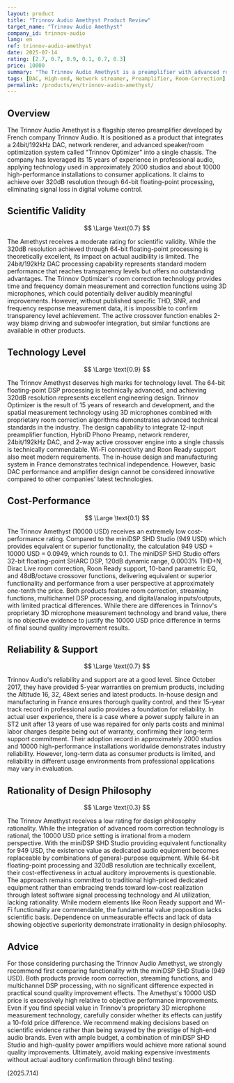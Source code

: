 ```yaml
---
layout: product
title: "Trinnov Audio Amethyst Product Review"
target_name: "Trinnov Audio Amethyst"
company_id: trinnov-audio
lang: en
ref: trinnov-audio-amethyst
date: 2025-07-14
rating: [2.7, 0.7, 0.9, 0.1, 0.7, 0.3]
price: 10000
summary: "The Trinnov Audio Amethyst is a preamplifier with advanced room correction technology, but its 10000 USD price lacks scientific justification when compared to the miniDSP SHD offering equivalent functionality for 949 USD"
tags: [DAC, High-end, Network streamer, Preamplifier, Room-Correction]
permalink: /products/en/trinnov-audio-amethyst/
---
```

## Overview

The Trinnov Audio Amethyst is a flagship stereo preamplifier developed by French company Trinnov Audio. It is positioned as a product that integrates a 24bit/192kHz DAC, network renderer, and advanced speaker/room optimization system called "Trinnov Optimizer" into a single chassis. The company has leveraged its 15 years of experience in professional audio, applying technology used in approximately 2000 studios and about 10000 high-performance installations to consumer applications. It claims to achieve over 320dB resolution through 64-bit floating-point processing, eliminating signal loss in digital volume control.

## Scientific Validity

$$ \Large \text{0.7} $$

The Amethyst receives a moderate rating for scientific validity. While the 320dB resolution achieved through 64-bit floating-point processing is theoretically excellent, its impact on actual audibility is limited. The 24bit/192kHz DAC processing capability represents standard modern performance that reaches transparency levels but offers no outstanding advantages. The Trinnov Optimizer's room correction technology provides time and frequency domain measurement and correction functions using 3D microphones, which could potentially deliver audibly meaningful improvements. However, without published specific THD, SNR, and frequency response measurement data, it is impossible to confirm transparency level achievement. The active crossover function enables 2-way biamp driving and subwoofer integration, but similar functions are available in other products.

## Technology Level

$$ \Large \text{0.9} $$

The Trinnov Amethyst deserves high marks for technology level. The 64-bit floating-point DSP processing is technically advanced, and achieving 320dB resolution represents excellent engineering design. Trinnov Optimizer is the result of 15 years of research and development, and the spatial measurement technology using 3D microphones combined with proprietary room correction algorithms demonstrates advanced technical standards in the industry. The design capability to integrate 12-input preamplifier function, HybriD Phono Preamp, network renderer, 24bit/192kHz DAC, and 2-way active crossover engine into a single chassis is technically commendable. Wi-Fi connectivity and Roon Ready support also meet modern requirements. The in-house design and manufacturing system in France demonstrates technical independence. However, basic DAC performance and amplifier design cannot be considered innovative compared to other companies' latest technologies.

## Cost-Performance

$$ \Large \text{0.1} $$

The Trinnov Amethyst (10000 USD) receives an extremely low cost-performance rating. Compared to the miniDSP SHD Studio (949 USD) which provides equivalent or superior functionality, the calculation 949 USD ÷ 10000 USD = 0.0949, which rounds to 0.1. The miniDSP SHD Studio offers 32-bit floating-point SHARC DSP, 120dB dynamic range, 0.0003% THD+N, Dirac Live room correction, Roon Ready support, 10-band parametric EQ, and 48dB/octave crossover functions, delivering equivalent or superior functionality and performance from a user perspective at approximately one-tenth the price. Both products feature room correction, streaming functions, multichannel DSP processing, and digital/analog inputs/outputs, with limited practical differences. While there are differences in Trinnov's proprietary 3D microphone measurement technology and brand value, there is no objective evidence to justify the 10000 USD price difference in terms of final sound quality improvement results.

## Reliability & Support

$$ \Large \text{0.7} $$

Trinnov Audio's reliability and support are at a good level. Since October 2017, they have provided 5-year warranties on premium products, including the Altitude 16, 32, 48ext series and latest products. In-house design and manufacturing in France ensures thorough quality control, and their 15-year track record in professional audio provides a foundation for reliability. In actual user experience, there is a case where a power supply failure in an ST2 unit after 13 years of use was repaired for only parts costs and minimal labor charges despite being out of warranty, confirming their long-term support commitment. Their adoption record in approximately 2000 studios and 10000 high-performance installations worldwide demonstrates industry reliability. However, long-term data as consumer products is limited, and reliability in different usage environments from professional applications may vary in evaluation.

## Rationality of Design Philosophy

$$ \Large \text{0.3} $$

The Trinnov Amethyst receives a low rating for design philosophy rationality. While the integration of advanced room correction technology is rational, the 10000 USD price setting is irrational from a modern perspective. With the miniDSP SHD Studio providing equivalent functionality for 949 USD, the existence value as dedicated audio equipment becomes replaceable by combinations of general-purpose equipment. While 64-bit floating-point processing and 320dB resolution are technically excellent, their cost-effectiveness in actual auditory improvements is questionable. The approach remains committed to traditional high-priced dedicated equipment rather than embracing trends toward low-cost realization through latest software signal processing technology and AI utilization, lacking rationality. While modern elements like Roon Ready support and Wi-Fi functionality are commendable, the fundamental value proposition lacks scientific basis. Dependence on unmeasurable effects and lack of data showing objective superiority demonstrate irrationality in design philosophy.

## Advice

For those considering purchasing the Trinnov Audio Amethyst, we strongly recommend first comparing functionality with the miniDSP SHD Studio (949 USD). Both products provide room correction, streaming functions, and multichannel DSP processing, with no significant difference expected in practical sound quality improvement effects. The Amethyst's 10000 USD price is excessively high relative to objective performance improvements. Even if you find special value in Trinnov's proprietary 3D microphone measurement technology, carefully consider whether its effects can justify a 10-fold price difference. We recommend making decisions based on scientific evidence rather than being swayed by the prestige of high-end audio brands. Even with ample budget, a combination of miniDSP SHD Studio and high-quality power amplifiers would achieve more rational sound quality improvements. Ultimately, avoid making expensive investments without actual auditory confirmation through blind testing.

(2025.7.14)